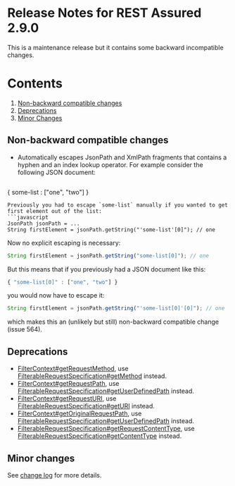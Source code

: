 # Release Notes for REST Assured 2.9.0 #

This is a maintenance release but it contains some backward incompatible changes.

# Contents
1. [Non-backward compatible changes](#non-backward-compatible-changes)
1. [Deprecations](#deprecations)
1. [Minor Changes](#minor-changes)

## Non-backward compatible changes ##
* Automatically escapes JsonPath and XmlPath fragments that contains a hyphen and an index lookup operator. For example consider the following JSON document:
  ```javascript
 { some-list : ["one", "two"] }
  ```
  Previously you had to escape `some-list` manually if you wanted to get first element out of the list:
  ```javascript
  JsonPath jsonPath = ...
  String firstElement = jsonPath.getString("'some-list'[0]"); // one
  ```
  Now no explicit escaping is necessary:

  ```javascript
  String firstElement = jsonPath.getString("some-list[0]"); // one
  ```
  But this means that if you previously had a JSON document like this:
  ```javascript
  { "some-list[0]" : ["one", "two"] }
  ```
  you would now have to escape it:
  
  ```javascript
  String firstElement = jsonPath.getString("'some-list[0]'[0]"); // one
  ```
  which makes this an (unlikely but still) non-backward compatible change (issue 564).

## Deprecations
* [FilterContext#getRequestMethod](http://static.javadoc.io/com.jayway.restassured/rest-assured/2.8.0/com/jayway/restassured/filter/FilterContext.html#getRequestMethod--), use [FilterableRequestSpecification#getMethod](http://static.javadoc.io/com.jayway.restassured/rest-assured/2.8.0/com/jayway/restassured/specification/FilterableRequestSpecification.html#getMethod--) instead. 
* [FilterContext#getRequestPath](http://static.javadoc.io/com.jayway.restassured/rest-assured/2.8.0/com/jayway/restassured/filter/FilterContext.html#getRequestPath--), use [FilterableRequestSpecification#getUserDefinedPath](http://static.javadoc.io/com.jayway.restassured/rest-assured/2.8.0/com/jayway/restassured/specification/FilterableRequestSpecification.html#getUserDefinedPath--) instead.
* [FilterContext#getRequestURI](http://static.javadoc.io/com.jayway.restassured/rest-assured/2.8.0/com/jayway/restassured/filter/FilterContext.html#getRequestURI--), use [FilterableRequestSpecification#getURI](http://static.javadoc.io/com.jayway.restassured/rest-assured/2.8.0/com/jayway/restassured/specification/FilterableRequestSpecification.html#getURI--) instead.
* [FilterContext#getOriginalRequestPath](http://static.javadoc.io/com.jayway.restassured/rest-assured/2.8.0/com/jayway/restassured/filter/FilterContext.html#getOriginalRequestPath--), use [FilterableRequestSpecification#getUserDefinedPath](http://static.javadoc.io/com.jayway.restassured/rest-assured/2.8.0/com/jayway/restassured/specification/FilterableRequestSpecification.html#getUserDefinedPath--) instead.
* [FilterableRequestSpecification#getRequestContentType](http://static.javadoc.io/com.jayway.restassured/rest-assured/2.8.0/com/jayway/restassured/specification/FilterableRequestSpecification.html#getRequestContentType--), use [FilterableRequestSpecification#getContentType](http://static.javadoc.io/com.jayway.restassured/rest-assured/2.8.0/com/jayway/restassured/specification/FilterableRequestSpecification.html#getContentType--) instead.


## Minor changes ##
See [change log](http://github.com/jayway/rest-assured/raw/master/changelog.txt) for more details.